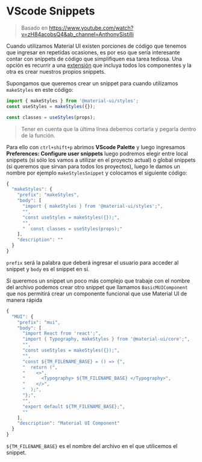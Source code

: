 # VScode Snippets
> Basado en https://www.youtube.com/watch?v=zH84acobsQ4&ab_channel=AnthonySistilli

Cuando utilizamos Material UI existen porciones de código que tenemos que ingresar en repetidas ocasiones, es por eso que sería interesante contar con snippets de código que simplifiquen esa tarea tediosa. Una opción es recurrir a una [extensión](https://marketplace.visualstudio.com/items?itemName=vscodeshift.material-ui-snippets) que incluya todos los componentes y la otra es crear nuestros propios snippets. 

Supongamos que queremos crear un snippet para cuando utilizamos `makeStyles` en este código:
```jsx
import { makeStyles } from '@material-ui/styles';
const useStyles = makeStyles({});

const classes = useStyles(props);
```
> Tener en cuenta que la última línea debemos cortarla y pegarla dentro de la función.

Para ello con `ctrl+shift+p` abrimos **VScode Palette** y luego ingresamos **Preferences: Configure user snippets** luego podremos elegir entre local snippets (si sólo los vamos a utilizar en el proyecto actual) o global snippets (si queremos que sirvan para todos los proyectos), luego le damos un nombre por ejemplo `makeStylesSnippet` y colocamos el siguiente código:
```jsx
{
  "makeStyles": {
    "prefix": "makeStyles",
    "body": [
      "import { makeStyles } from '@material-ui/styles';",
      "",
      "const useStyles = makeStyles({});",
      "",
      "  const classes = useStyles(props);"
    ],
    "description": ""
  }
}
```

`prefix` será la palabra que deberá ingresar el usuario para acceder al snippet y `body` es el snippet en sí.

Si queremos un snippet un poco más complejo que trabaje con el nombre del archivo podemos crear otro snippet que llamamos `BasicMUIComponent` que nos permitirá crear un componente funcional que use Material UI de manera rápida
```jsx
{
  "MUI": {
    "prefix": "mui",
    "body": [
      "import React from 'react';",
      "import { Typography, makeStyles } from '@material-ui/core';",
      "",
      "const useStyles = makeStyles({});",
      "",
      "const ${TM_FILENAME_BASE} = () => {",
      "  return (",
      "    <>",
      "      <Typography> ${TM_FILENAME_BASE} </Typography>",
      "    </>",
      "  );",
      "};",
      "",
      "export default ${TM_FILENAME_BASE};",
      ""
    ],
    "description": "Material UI Component"
  }
}
```
`${TM_FILENAME_BASE}` es el nombre del archivo en el que utilicemos el snippet.